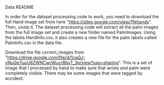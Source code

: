 Data README

In order for the dataset processing code to work, you need to download the full Hand image set from here "https://sites.google.com/view/11khands".
Then, unzip it. The dataset processing code will extract all the palm images from the full image set and create a new folder named PalmImages.
Using the labels HandInfo.csv, it also creates a new file for the palm labels called PalmInfo.csv in the data file.

Download the file correct_images from "https://drive.google.com/file/d/1caQJ-vNuQe7uuU6ZWNCwcWucrBbvT_3p/view?usp=sharing". This is a set of image that I processed by hand to make sure that wrists and palm were completely visible. There may be some images that were tagged by accident.

